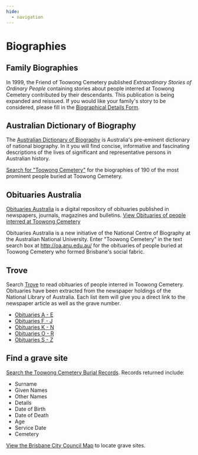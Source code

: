 ```yaml
---
hide:
  - navigation
---
```


#  Biographies 

## Family Biographies 

In 1999, the Friend of Toowong Cemetery published *Extraordinary Stories of Ordinary People* containing stories about people interred at Toowong Cemetery contributed by their descendants. This publication is being expanded and reissued. If you would like your family's story to be considered, please fill in the [Biographical Details Form](http://www.fotc.org.au/subset/Toowong_Cemetery_Biographical_Details.doc).

<!--
## Biography Index

View a list of [people mentioned in our self-guided walks on a single page](bio-index.md).
-->

## Australian Dictionary of Biography

The [Australian Dictionary of Biography](http://adb.anu.edu.au/) is Australia's pre-eminent dictionary of national biography. In it you will find concise, informative and fascinating descriptions of the lives of significant and representative persons in Australian history.

[Search for "Toowong Cemetery"](https://adb.anu.edu.au/biographies/search/?scope=all&query=Toowong+Cemetery+&x=55&y=11&rs=) for the biographies of 190 of the most prominent people buried at Toowong Cemetery.

## Obituaries Australia

[Obituaries Australia](https://oa.anu.edu.au) is a digital repository of obituaries published in newspapers, journals, magazines and bulletins. [View Obituaries of people interred at Toowong Cemetery](https://oa.anu.edu.au/obituaries/search/?scope=all&query=Toowong+Cemetery+&x=85&y=18&rs=)

Obituaries Australia is a new initiative of the National Centre of Biography at the Australian National University. Enter "Toowong Cemetery" in the text search box at http://oa.anu.edu.au/ for the obituaries of people buried at Toowong Cemetery who formed Brisbane's social fabric.

## Trove

Search [Trove](https://trove.nla.gov.au) to read obituaries of people interred in Toowong Cemetery. Obituaries have been extracted from the newspaper holdings of the National Library of Australia. Each list item will give you a direct link to the newspaper article as well as the grave number.

- [Obituaries A - E](http://trove.nla.gov.au/list?id=4457)
- [Obituaries F - J](http://trove.nla.gov.au/list?id=4461)
- [Obituaries K - N](http://trove.nla.gov.au/list?id=4454)
- [Obituaries O - R](http://trove.nla.gov.au/list?id=4453)
- [Obituaries S - Z](http://trove.nla.gov.au/list?id=4430)

## Find a grave site 

[Search the Toowong Cemetery Burial Records](https://www.brisbane.qld.gov.au/community-and-safety/community-support/cemeteries/grave-location-search). Records returned include: 

- Surname
-	Given Names
-	Other Names
-	Details
-	Date of Birth	
- Date of Death	
- Age	
- Service Date	
- Cemetery

[View the Brisbane City Council Map](https://graves.brisbane.qld.gov.au/pdf/Facilities_cemeteries_Toowong.pdf) to locate grave sites.
